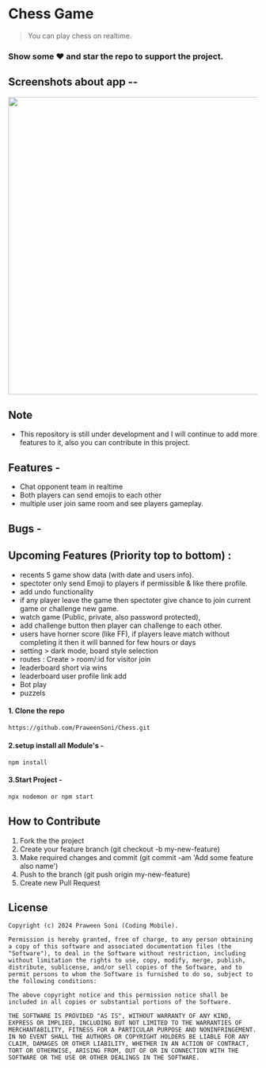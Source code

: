 # Chess Game 
> You can play chess on realtime. 
### Show some :heart: and star the repo to support the project.
## Screenshots about app --
<p>
  <img src="https://github.com/PraweenSoni/Chess/assets/106673980/403e873e-e105-4c7e-bc38-b4d454332ca9" heigth="600" width="600" margin-left="20px">
</p>


## Note
  - This repository is still under development and I will continue to add more features to it, also you can contribute in this project.

## Features - 
  -  Chat opponent team in realtime
  -  Both players can send emojis to each other
  -  multiple user join same room and see players gameplay.

## Bugs - 
  <!-- -  when first player create room then opponent name will not update to waiting. -->
 
## Upcoming Features (Priority top to bottom) :
  - recents 5 game show data (with date and users info).
  - spectoter only send Emoji to players if permissible & like there profile.
  - add undo functionality
  - if any player leave the game then spectoter give chance to join current game or challenge new game.
  - watch game (Public, private, also password protected),
  - add challenge button then player can challenge to each other. 
  - users have horner score (like FF), if players leave match without completing it then it will banned for few hours or days
  - setting > dark mode, board style selection
  - routes :
    Create > room/:id for visitor join
  - leaderboard short via wins
  - leaderboard user profile link add
  - Bot play
  - puzzels 
 
 #### 1. Clone the repo
  ```sh
  https://github.com/PraweenSoni/Chess.git
  ```
#### 2.setup install all Module's -
```
npm install
```
#### 3.Start Project -
 ```sh
npx nodemon or npm start
```
## How to Contribute
  1. Fork the the project
  2. Create your feature branch (git checkout -b my-new-feature)
  3. Make required changes and commit (git commit -am 'Add some feature also name')
  4. Push to the branch (git push origin my-new-feature)
  5. Create new Pull Request

## License

    Copyright (c) 2024 Praween Soni (Coding Mobile).
    
    Permission is hereby granted, free of charge, to any person obtaining a copy of this software and associated documentation files (the "Software"), to deal in the Software without restriction, including without limitation the rights to use, copy, modify, merge, publish, distribute, sublicense, and/or sell copies of the Software, and to permit persons to whom the Software is furnished to do so, subject to the following conditions:
    
    The above copyright notice and this permission notice shall be included in all copies or substantial portions of the Software.
    
    THE SOFTWARE IS PROVIDED "AS IS", WITHOUT WARRANTY OF ANY KIND, EXPRESS OR IMPLIED, INCLUDING BUT NOT LIMITED TO THE WARRANTIES OF MERCHANTABILITY, FITNESS FOR A PARTICULAR PURPOSE AND NONINFRINGEMENT. IN NO EVENT SHALL THE AUTHORS OR COPYRIGHT HOLDERS BE LIABLE FOR ANY CLAIM, DAMAGES OR OTHER LIABILITY, WHETHER IN AN ACTION OF CONTRACT, TORT OR OTHERWISE, ARISING FROM, OUT OF OR IN CONNECTION WITH THE SOFTWARE OR THE USE OR OTHER DEALINGS IN THE SOFTWARE.
